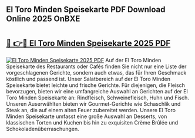 ## El Toro Minden Speisekarte PDF Download Online 2025 OnBXE

# <h2><a href="http://gcb31qu.nevu.top/?p=El+Toro+Minden+Speisekarte">🔗 👉🔴 El Toro Minden Speisekarte 2025 PDF</a></h2>

[![El Toro Minden Speisekarte 2025 PDF](https://i.imgur.com/dBaPXMq.png)](http://gcb31qu.nevu.top/?p=El+Toro+Minden+Speisekarte)
Auf der El Toro Minden Speisekarte des Restaurants oder Cafés finden Sie nicht nur eine Liste der vorgeschlagenen Gerichte, sondern auch etwas, das für Ihren Geschmack köstlich und passend ist. Unser Salatbereich auf der El Toro Minden Speisekarte bietet leichte und frische Gerichte. Für diejenigen, die Fleisch bevorzugen, bieten wir eine umfangreiche Auswahl an Gerichten auf der El Toro Minden Speisekarte an: Rindfleisch, Schweinefleisch, Huhn und Fisch. Unseren Auserwählten bieten wir Gourmet-Gerichte wie Schaschlik und Steak an, die auf einem alten Feuer zubereitet werden. Unsere El Toro Minden Speisekarte umfasst eine große Auswahl an Desserts, von klassischen Torten und Kuchen bis hin zu exquisiten Crème Brûlée und Schokoladenüberraschungen.

